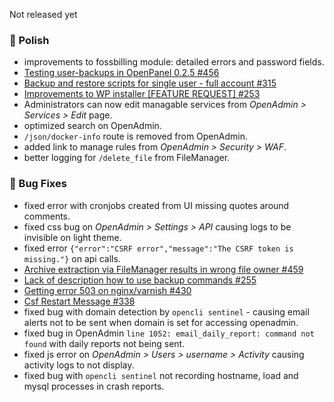 Not released yet

### 💅 Polish
- improvements to fossbilling module: detailed errors and password fields.
- [Testing user-backups in OpenPanel 0.2.5 #456](https://github.com/stefanpejcic/OpenPanel/issues/456)
- [Backup and restore scripts for single user - full account #315](https://github.com/stefanpejcic/OpenPanel/issues/315)
- [Improvements to WP installer [FEATURE REQUEST] #253](https://github.com/stefanpejcic/OpenPanel/issues/253)
- Administrators can now edit managable services from *OpenAdmin > Services > Edit* page.
- optimized search on OpenAdmin.
- `/json/docker-info` route is removed from OpenAdmin.
- added link to manage rules from *OpenAdmin > Security > WAF*.
- better logging for `/delete_file` from FileManager.

### 🐛 Bug Fixes
- fixed error with cronjobs created from UI missing quotes around comments.
- fixed css bug on *OpenAdmin > Settings > API* causing logs to be invisible on light theme.
- fixed error `{"error":"CSRF error","message":"The CSRF token is missing."}` on api calls.
- [Archive extraction via FileManager results in wrong file owner #459](https://github.com/stefanpejcic/OpenPanel/issues/459)
- [Lack of description how to use backup commands #255](https://github.com/stefanpejcic/OpenPanel/issues/255)
- [Getting error 503 on nginx/varnish #430](https://github.com/stefanpejcic/OpenPanel/issues/430)
- [Csf Restart Message #338](https://github.com/stefanpejcic/OpenPanel/issues/338)
- fixed bug with domain detection by `opencli sentinel` - causing email alerts not to be sent when domain is set for accessing openadmin.
- fixed bug in OpenAdmin `line 1052: email_daily_report: command not found` with daily reports not being sent.
- fixed js error on *OpenAdmin > Users > username > Activity* causing activity logs to not display.
- fixed bug with `opencli sentinel` not recording hostname, load and mysql processes in crash reports.
